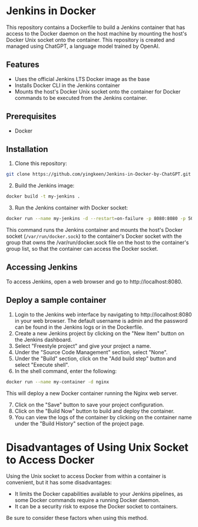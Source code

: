 # Jenkins in Docker

This repository contains a Dockerfile to build a Jenkins container that has access to the Docker daemon on the host machine by mounting the host's Docker Unix socket onto the container. This repository is created and managed using ChatGPT, a language model trained by OpenAI.

## Features
- Uses the official Jenkins LTS Docker image as the base
- Installs Docker CLI in the Jenkins container
- Mounts the host's Docker Unix socket onto the container for Docker commands to be executed from the Jenkins container.

## Prerequisites

- Docker

## Installation

1. Clone this repository:
```bash
git clone https://github.com/yingkeen/Jenkins-in-Docker-by-ChatGPT.git
```

2. Build the Jenkins image:
```bash
docker build -t my-jenkins .
```

3. Run the Jenkins container with Docker socket:
```bash
docker run --name my-jenkins -d --restart=on-failure -p 8080:8080 -p 50000:50000 --group-add $(stat -c '%g' /var/run/docker.sock) -v /var/run/docker.sock:/var/run/docker.sock -v jenkins-data:/var/jenkins_home my-jenkins
```

This command runs the Jenkins container and mounts the host's Docker socket (`/var/run/docker.sock`) to the container's Docker socket with the group that owns the /var/run/docker.sock file on the host to the container's group list, so that the container can access the Docker socket.

## Accessing Jenkins

To access Jenkins, open a web browser and go to http://localhost:8080.

## Deploy a sample container
1. Login to the Jenkins web interface by navigating to http://localhost:8080 in your web browser. The default username is admin and the password can be found in the Jenkins logs or in the Dockerfile.
2. Create a new Jenkins project by clicking on the "New Item" button on the Jenkins dashboard.
3. Select "Freestyle project" and give your project a name.
4. Under the "Source Code Management" section, select "None".
5. Under the "Build" section, click on the "Add build step" button and select "Execute shell".
6. In the shell command, enter the following:
```bash
docker run --name my-container -d nginx
```
This will deploy a new Docker container running the Nginx web server.

7. Click on the "Save" button to save your project configuration.
8. Click on the "Build Now" button to build and deploy the container.
9. You can view the logs of the container by clicking on the container name under the "Build History" section of the project page.

# Disadvantages of Using Unix Socket to Access Docker

Using the Unix socket to access Docker from within a container is convenient, but it has some disadvantages:

- It limits the Docker capabilities available to your Jenkins pipelines, as some Docker commands require a running Docker daemon.
- It can be a security risk to expose the Docker socket to containers.

Be sure to consider these factors when using this method.
